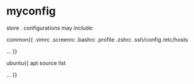 myconfig
========

store . configurations
may include:

common{{
.vimrc
.screenrc
.bashrc
.profile
.zshrc
.ssh/config
/etc/hosts

...
}}


ubuntu{{
apt source list

...
}}
